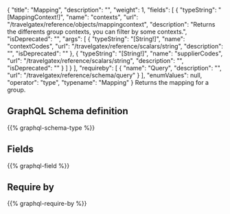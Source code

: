 {
  "title": "Mapping",
  "description": "",
  "weight": 1,
  "fields": [
    {
      "typeString": "[MappingContext!]",
      "name": "contexts",
      "url": "/travelgatex/reference/objects/mappingcontext",
      "description": "Returns the differents group contexts, you can filter by some contexts.",
      "isDeprecated": "",
      "args": [
        {
          "typeString": "[String!]",
          "name": "contextCodes",
          "url": "/travelgatex/reference/scalars/string",
          "description": "",
          "isDeprecated": ""
        },
        {
          "typeString": "[String!]",
          "name": "supplierCodes",
          "url": "/travelgatex/reference/scalars/string",
          "description": "",
          "isDeprecated": ""
        }
      ]
    }
  ],
  "requireby": [
    {
      "name": "Query",
      "description": "",
      "url": "/travelgatex/reference/schema/query"
    }
  ],
  "enumValues": null,
  "operator": "type",
  "typename": "Mapping"
}
Returns the mapping for a group.
## GraphQL Schema definition

{{% graphql-schema-type %}}

## Fields

{{% graphql-field %}}

## Require by

{{% graphql-require-by %}}
